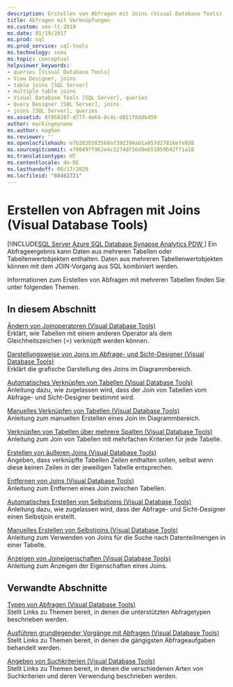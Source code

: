 ```yaml
---
description: Erstellen von Abfragen mit Joins (Visual Database Tools)
title: Abfragen mit Verknüpfungen
ms.custom: seo-lt-2019
ms.date: 01/19/2017
ms.prod: sql
ms.prod_service: sql-tools
ms.technology: ssms
ms.topic: conceptual
helpviewer_keywords:
- queries [Visual Database Tools]
- View Designer, joins
- table joins [SQL Server]
- multiple table joins
- Visual Database Tools [SQL Server], queries
- Query Designer [SQL Server], joins
- joins [SQL Server], queries
ms.assetid: 8f068207-d777-4e64-8c4c-d821f0ddb450
author: markingmyname
ms.author: maghan
ms.reviewer: ''
ms.openlocfilehash: e7b283b583560af392394ab1a057d27816efe928
ms.sourcegitcommit: e700497f962e4c2274df16d9e651059b42ff1a10
ms.translationtype: HT
ms.contentlocale: de-DE
ms.lasthandoff: 08/17/2020
ms.locfileid: "88462721"
---
```

# <a name="query-with-joins-visual-database-tools"></a>Erstellen von Abfragen mit Joins (Visual Database Tools)
[!INCLUDE[SQL Server Azure SQL Database Synapse Analytics PDW ](../../includes/applies-to-version/sql-asdb-asdbmi-asa-pdw.md)]
Ein Abfrageergebnis kann Daten aus mehreren Tabellen oder Tabellenwertobjekten enthalten. Daten aus mehreren Tabellenwertobjekten können mit dem JOIN-Vorgang aus SQL kombiniert werden.  
  
Informationen zum Erstellen von Abfragen mit mehreren Tabellen finden Sie unter folgenden Themen.  
  
## <a name="in-this-section"></a>In diesem Abschnitt  
[Ändern von Joinoperatoren &#40;Visual Database Tools&#41;](../../ssms/visual-db-tools/modify-join-operators-visual-database-tools.md)  
Erklärt, wie Tabellen mit einem anderen Operator als dem Gleichheitszeichen (=) verknüpft werden können.  
  
[Darstellungsweise von Joins im Abfrage- und Sicht-Designer &#40;Visual Database Tools&#41;](../../ssms/visual-db-tools/how-the-query-and-view-designer-represents-joins-visual-database-tools.md)  
Erklärt die grafische Darstellung des Joins im Diagrammbereich.  
  
[Automatisches Verknüpfen von Tabellen &#40;Visual Database Tools&#41;](../../ssms/visual-db-tools/join-tables-automatically-visual-database-tools.md)  
Anleitung dazu, wie zugelassen wird, dass der Join von Tabellen vom Abfrage- und Sicht-Designer bestimmt wird.  
  
[Manuelles Verknüpfen von Tabellen &#40;Visual Database Tools&#41;](../../ssms/visual-db-tools/join-tables-manually-visual-database-tools.md)  
Anleitung zum manuellen Erstellen eines Join im Diagrammbereich.  
  
[Verknüpfen von Tabellen über mehrere Spalten &#40;Visual Database Tools&#41;](../../ssms/visual-db-tools/join-tables-on-multiple-columns-visual-database-tools.md)  
Anleitung zum Join von Tabellen mit mehrfachen Kriterien für jede Tabelle.  
  
[Erstellen von äußeren Joins &#40;Visual Database Tools&#41;](../../ssms/visual-db-tools/create-outer-joins-visual-database-tools.md)  
Angeben, dass verknüpfte Tabellen Zeilen enthalten sollen, selbst wenn diese keinen Zeilen in der jeweiligen Tabelle entsprechen.  
  
[Entfernen von Joins &#40;Visual Database Tools&#41;](../../ssms/visual-db-tools/remove-joins-visual-database-tools.md)  
Anleitung zum Entfernen eines Join zwischen Tabellen.  
  
[Automatisches Erstellen von Selbstjoins &#40;Visual Database Tools&#41;](../../ssms/visual-db-tools/create-self-joins-automatically-visual-database-tools.md)  
Anleitung dazu, wie zugelassen wird, dass der Abfrage- und Sicht-Designer einen Selbstjoin erstellt.  
  
[Manuelles Erstellen von Selbstjoins &#40;Visual Database Tools&#41;](../../ssms/visual-db-tools/create-self-joins-manually-visual-database-tools.md)  
Anleitung zum Verwenden von Joins für die Suche nach Datenteilmengen in einer Tabelle.  
  
[Anzeigen von Joineigenschaften &#40;Visual Database Tools&#41;](../../ssms/visual-db-tools/view-join-properties-visual-database-tools.md)  
Anleitung zum Anzeigen der Eigenschaften eines Joins.  
  
## <a name="related-sections"></a>Verwandte Abschnitte  
[Typen von Abfragen &#40;Visual Database Tools&#41;](../../ssms/visual-db-tools/types-of-queries-visual-database-tools.md)  
Stellt Links zu Themen bereit, in denen die unterstützten Abfragetypen beschrieben werden.  
  
[Ausführen grundlegender Vorgänge mit Abfragen &#40;Visual Database Tools&#41;](../../ssms/visual-db-tools/perform-basic-operations-with-queries-visual-database-tools.md)  
Stellt Links zu Themen bereit, in denen die gängigsten Abfrageaufgaben behandelt werden.  
  
[Angeben von Suchkriterien &#40;Visual Database Tools&#41;](../../ssms/visual-db-tools/specify-search-criteria-visual-database-tools.md)  
Stellt Links zu Themen bereit, in denen die verschiedenen Arten von Suchkriterien und deren Verwendung beschrieben werden.  
  

